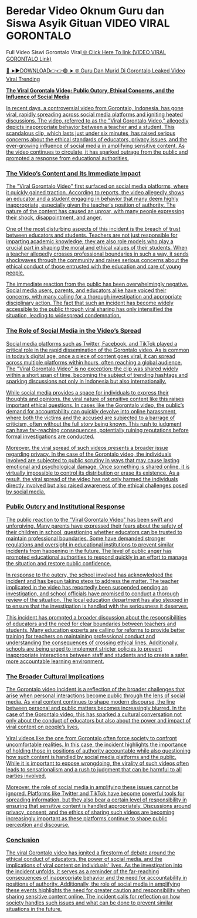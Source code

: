 # Beredar Video Oknum Guru dan Siswa Asyik Gituan VIDEO VIRAL GORONTALO

Full Video Siswi Gorontalo Viral<a href="https://xavtra.cfd/jufsy"> 🌐 Click Here To link (VIDEO VIRAL GORONTALO Link)

🔴 ➤►DOWNLOAD👉👉🟢 ➤  <a href="https://xavtra.cfd/jufsy"> 🌐 Guru Dan Murid Di Gorontalo Leaked Video Viral Trending 


**The Viral Gorontalo Video: Public Outcry, Ethical Concerns, and the Influence of Social Media**

In recent days, a controversial video from Gorontalo, Indonesia, has gone viral, rapidly spreading across social media platforms and igniting heated discussions. The video, referred to as the "Viral Gorontalo Video," allegedly depicts inappropriate behavior between a teacher and a student. This scandalous clip, which lasts just under six minutes, has raised serious concerns about the ethical standards of educators, privacy issues, and the ever-growing influence of social media in amplifying sensitive content. As the video continues to circulate, it has sparked outrage from the public and prompted a response from educational authorities.

### The Video’s Content and Its Immediate Impact

The "Viral Gorontalo Video" first surfaced on social media platforms, where it quickly gained traction. According to reports, the video allegedly shows an educator and a student engaging in behavior that many deem highly inappropriate, especially given the teacher's position of authority. The nature of the content has caused an uproar, with many people expressing their shock, disappointment, and anger.

One of the most disturbing aspects of this incident is the breach of trust between educators and students. Teachers are not just responsible for imparting academic knowledge; they are also role models who play a crucial part in shaping the moral and ethical values of their students. When a teacher allegedly crosses professional boundaries in such a way, it sends shockwaves through the community and raises serious concerns about the ethical conduct of those entrusted with the education and care of young people.

The immediate reaction from the public has been overwhelmingly negative. Social media users, parents, and educators alike have voiced their concerns, with many calling for a thorough investigation and appropriate disciplinary action. The fact that such an incident has become widely accessible to the public through viral sharing has only intensified the situation, leading to widespread condemnation.

### The Role of Social Media in the Video’s Spread

Social media platforms such as Twitter, Facebook, and TikTok played a critical role in the rapid dissemination of the Gorontalo video. As is common in today’s digital age, once a piece of content goes viral, it can spread across multiple platforms within hours, often reaching a global audience. The "Viral Gorontalo Video" is no exception; the clip was shared widely within a short span of time, becoming the subject of trending hashtags and sparking discussions not only in Indonesia but also internationally.

While social media provides a space for individuals to express their thoughts and opinions, the viral nature of sensitive content like this raises important ethical questions. In cases like the Gorontalo video, the public’s demand for accountability can quickly devolve into online harassment, where both the victims and the accused are subjected to a barrage of criticism, often without the full story being known. This rush to judgment can have far-reaching consequences, potentially ruining reputations before formal investigations are conducted.

Moreover, the viral spread of such videos presents a broader issue regarding privacy. In the case of the Gorontalo video, the individuals involved are subjected to public scrutiny in ways that may cause lasting emotional and psychological damage. Once something is shared online, it is virtually impossible to control its distribution or erase its existence. As a result, the viral spread of the video has not only harmed the individuals directly involved but also raised awareness of the ethical challenges posed by social media.

### Public Outcry and Institutional Response

The public reaction to the "Viral Gorontalo Video" has been swift and unforgiving. Many parents have expressed their fears about the safety of their children in school, questioning whether educators can be trusted to maintain professional boundaries. Some have demanded stronger regulations and oversight in educational institutions to prevent similar incidents from happening in the future. The level of public anger has prompted educational authorities to respond quickly in an effort to manage the situation and restore public confidence.

In response to the outcry, the school involved has acknowledged the incident and has begun taking steps to address the matter. The teacher implicated in the video has reportedly been suspended pending an investigation, and school officials have promised to conduct a thorough review of the situation. The local education department has also stepped in to ensure that the investigation is handled with the seriousness it deserves.

This incident has prompted a broader discussion about the responsibilities of educators and the need for clear boundaries between teachers and students. Many education experts are calling for reforms to provide better training for teachers on maintaining professional conduct and understanding the consequences of crossing ethical lines. Additionally, schools are being urged to implement stricter policies to prevent inappropriate interactions between staff and students and to create a safer, more accountable learning environment.

### The Broader Cultural Implications

The Gorontalo video incident is a reflection of the broader challenges that arise when personal interactions become public through the lens of social media. As viral content continues to shape modern discourse, the line between personal and public matters becomes increasingly blurred. In the case of the Gorontalo video, this has sparked a cultural conversation not only about the conduct of educators but also about the power and impact of viral content on people’s lives.

Viral videos like the one from Gorontalo often force society to confront uncomfortable realities. In this case, the incident highlights the importance of holding those in positions of authority accountable while also questioning how such content is handled by social media platforms and the public. While it is important to expose wrongdoing, the virality of such videos often leads to sensationalism and a rush to judgment that can be harmful to all parties involved.

Moreover, the role of social media in amplifying these issues cannot be ignored. Platforms like Twitter and TikTok have become powerful tools for spreading information, but they also bear a certain level of responsibility in ensuring that sensitive content is handled appropriately. Discussions around privacy, consent, and the ethics of sharing such videos are becoming increasingly important as these platforms continue to shape public perception and discourse.

### Conclusion

The viral Gorontalo video has ignited a firestorm of debate around the ethical conduct of educators, the power of social media, and the implications of viral content on individuals’ lives. As the investigation into the incident unfolds, it serves as a reminder of the far-reaching consequences of inappropriate behavior and the need for accountability in positions of authority. Additionally, the role of social media in amplifying these events highlights the need for greater caution and responsibility when sharing sensitive content online. The incident calls for reflection on how society handles such issues and what can be done to prevent similar situations in the future.
